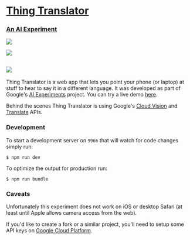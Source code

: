 # [Thing Translator](https://oxism.com/thing-translator/)
### [An AI Experiment](https://aiexperiments.withgoogle.com/)

![](https://oxism.com/thing-translator/thing-translator.gif)

![](https://lh3.googleusercontent.com/khbjth0AxLYjz8E74iSUkuFssohsIG5qIQ-8x0PXOieEm0wm-g98OFFS0TURr6-381CsKGI7iSxahUKm6PcyoV4rxHClvZ67UA=s640)

![](https://lh3.googleusercontent.com/9egZnC80nRDa9tMJrL079ClkeSdyfjMp0I4UQgjRFKb1uZmHM3Gdtk-q859HEBOUA2jaF64SSeQsGnrnWIkZ4iCfu0uzWg3Nfw=s640)
---

Thing Translator is a web app that lets you point your phone (or laptop) at
stuff to hear to say it in a different language. It was developed as part of
Google's [AI Experiments](https://aiexperiments.withgoogle.com/) project. You
can try a live demo [here](https://oxism.com/thing-translator/).

Behind the scenes Thing Translator is using Google's
[Cloud Vision](https://cloud.google.com/vision/) and
[Translate](https://cloud.google.com/translate/) APIs.


### Development

To start a development server on `9966` that will watch for code changes simply run:
```
$ npm run dev
```

To optimize the output for production run:
```
$ npm run bundle
```

### Caveats

Unfortunately this experiment does not work on iOS or desktop Safari (at least
until Apple allows camera access from the web).

If you'd like to create a fork or a similar project, you'll need to setup some
API keys on [Google Cloud Platform](https://cloud.google.com/).
